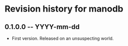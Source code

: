# Revision history for manodb

## 0.1.0.0 -- YYYY-mm-dd

* First version. Released on an unsuspecting world.
